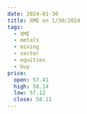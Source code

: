 ```yaml
---
date: 2024-01-30
title: XME on 1/30/2024
tags: 
  - XME
  - metals
  - mining
  - sector
  - equities
  - buy
price:
  open: 57.41
  high: 58.14
  low: 57.12
  close: 58.11
---
```

<div class="post">
<snapshot-grid 
    :reports="['2024/01/29/CTA/XME', '2024/01/30/CTA/XME', '2024/01/30/MTP/XME']"
    chart="2024/01/30/Chart/XME"
/>
<p>

</p>
<p>

</p>
</div>